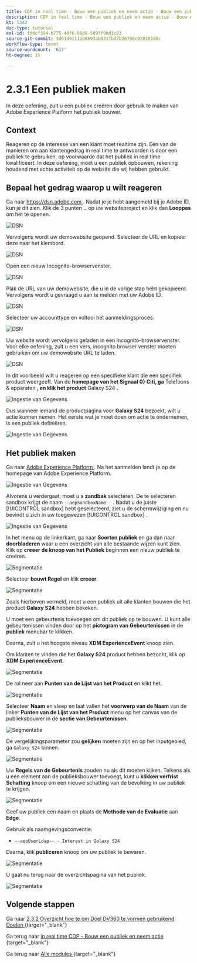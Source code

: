 ```yaml
---
title: CDP in real time - Bouw een publiek en neem actie - Bouw een publiek
description: CDP in real time - Bouw een publiek en neem actie - Bouw een publiek
kt: 5342
doc-type: tutorial
exl-id: fddcf394-b775-40f6-98d8-509ff9bd1c83
source-git-commit: 3d61d91111d8693ab031fbd7b26706c02818108c
workflow-type: tm+mt
source-wordcount: '617'
ht-degree: 1%

---
```


# 2.3.1 Een publiek maken

In deze oefening, zult u een publiek creëren door gebruik te maken van Adobe Experience Platform het publiek bouwer.

## Context

Reageren op de interesse van een klant moet realtime zijn. Één van de manieren om aan klantengedrag in real time te antwoorden is door een publiek te gebruiken, op voorwaarde dat het publiek in real time kwalificeert. In deze oefening, moet u een publiek opbouwen, rekening houdend met echte activiteit op de website die wij hebben gebruikt.

## Bepaal het gedrag waarop u wilt reageren

Ga naar [ https://dsn.adobe.com ](https://dsn.adobe.com). Nadat je je hebt aangemeld bij je Adobe ID, kun je dit zien. Klik de 3 punten **..** op uw websiteproject en klik dan **Looppas** om het te openen.

![ DSN ](./../../datacollection/dc1.1/images/web8.png)

Vervolgens wordt uw demowebsite geopend. Selecteer de URL en kopieer deze naar het klembord.

![ DSN ](../../../getting-started/gettingstarted/images/web3.png)

Open een nieuw Incognito-browservenster.

![ DSN ](../../../getting-started/gettingstarted/images/web4.png)

Plak de URL van uw demowebsite, die u in de vorige stap hebt gekopieerd. Vervolgens wordt u gevraagd u aan te melden met uw Adobe ID.

![ DSN ](../../../getting-started/gettingstarted/images/web5.png)

Selecteer uw accounttype en voltooi het aanmeldingsproces.

![ DSN ](../../../getting-started/gettingstarted/images/web6.png)

Uw website wordt vervolgens geladen in een Incognito-browservenster. Voor elke oefening, zult u een vers, incognito browser venster moeten gebruiken om uw demowebsite URL te laden.

![ DSN ](../../../getting-started/gettingstarted/images/web7.png)

In dit voorbeeld wilt u reageren op een specifieke klant die een specifiek product weergeeft.
Van de **homepage van het Signaal 0} Citi, ga** Telefoons &amp; apparaten **, en klik het product** Galaxy S24 **.**

![ Ingestie van Gegevens ](./images/homegalaxy.png)

Dus wanneer iemand de productpagina voor **Galaxy S24** bezoekt, wilt u actie kunnen nemen. Het eerste wat je moet doen om actie te ondernemen, is een publiek definiëren.

![ Ingestie van Gegevens ](./images/homegalaxy1.png)

## Het publiek maken

Ga naar [ Adobe Experience Platform ](https://experience.adobe.com/platform). Na het aanmelden landt je op de homepage van Adobe Experience Platform.

![ Ingestie van Gegevens ](./../../../../modules/delivery-activation/datacollection/dc1.2/images/home.png)

Alvorens u verdergaat, moet u a **zandbak** selecteren. De te selecteren sandbox krijgt de naam ``--aepSandboxName--`` . Nadat u de juiste [!UICONTROL sandbox] hebt geselecteerd, ziet u de schermwijziging en nu bevindt u zich in uw toegewezen [!UICONTROL sandbox] .

![ Ingestie van Gegevens ](./../../../../modules/delivery-activation/datacollection/dc1.2/images/sb1.png)

In het menu op de linkerkant, ga naar **Soorten publiek** en ga dan naar **doorbladeren** waar u een overzicht van alle bestaande wijzen kunt zien. Klik op **creeer de knoop van het Publiek** beginnen een nieuw publiek te creëren.

![Segmentatie](./images/menuseg.png)

Selecteer **bouwt Regel** en klik **creeer**.

![Segmentatie](./images/menuseg1.png)

Zoals hierboven vermeld, moet u een publiek uit alle klanten bouwen die het product **Galaxy S24** hebben bekeken.

U moet een gebeurtenis toevoegen om dit publiek op te bouwen. U kunt alle gebeurtenissen vinden door op het **pictogram van Gebeurtenissen** in de **publiek** menubar te klikken.

Daarna, zult u het hoogste niveau **XDM ExperienceEvent** knoop zien.

Om klanten te vinden die het **Galaxy S24** product hebben bezocht, klik op **XDM ExperienceEvent**.

![Segmentatie](./images/findee.png)

De rol neer aan **Punten van de Lijst van het Product** en klikt het.

![Segmentatie](./images/see.png)

Selecteer **Naam** en sleep en laat vallen het **voorwerp van de Naam** van de linker **Punten van de Lijst van het Product** menu op het canvas van de publieksbouwer in de **sectie van Gebeurtenissen**.

![Segmentatie](./images/eewebpdtlname1.png)

De vergelijkingsparameter zou **gelijken** moeten zijn en op het inputgebied, ga `Galaxy S24` binnen.

![Segmentatie](./images/pv.png)

Uw **Regels van de Gebeurtenis** zouden nu als dit moeten kijken. Telkens als u een element aan de publieksbouwer toevoegt, kunt u **klikken verfrist Schatting** knoop om een nieuwe schatting van de bevolking in uw publiek te krijgen.

![Segmentatie](./images/ldap4.png)

Geef uw publiek een naam en plaats de **Methode van de Evaluatie** aan **Edge**.

Gebruik als naamgevingsconventie:

- `--aepUserLdap-- - Interest in Galaxy S24`

Daarna, klik **publiceren** knoop om uw publiek te bewaren.

![Segmentatie](./images/segmentname.png)

U gaat nu terug naar de overzichtspagina van het publiek.

![Segmentatie](./images/savedsegment.png)

## Volgende stappen

Ga naar [ 2.3.2 Overzicht hoe te om Doel DV360 te vormen gebruikend Doelen ](./ex2.md){target="_blank"}

Ga terug naar [ in real time CDP - Bouw een publiek en neem actie ](./real-time-cdp-build-a-segment-take-action.md){target="_blank"}

Ga terug naar [ Alle modules ](./../../../../overview.md){target="_blank"}
